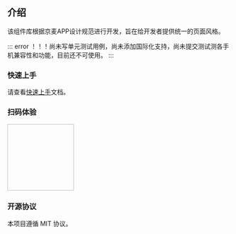 ## 介绍

该组件库根据京麦APP设计规范进行开发，旨在给开发者提供统一的页面风格。

::: error
！！！尚未写单元测试用例，尚未添加国际化支持，尚未提交测试测各手机兼容性和功能，目前还不可使用。
:::

### 快速上手

请查看[快速上手](#/components/quickUse)文档。

### 扫码体验

<img style="width: 150px; height: 150px;" :src="codeImg" />

### 开源协议

本项目遵循 MIT 协议。

<script>
import QRCode from 'qrcode'

export default {
  data () {
    return {
      codeImg: ''
    }
  },
  mounted () {
    let path = location.pathname.slice(0, location.pathname.lastIndexOf('/'))
    let url = `${location.protocol}//${location.host}${path}/examples.html`
    console.log(url)
    QRCode.toDataURL(url, {
      margin: 0
    }).then(url => {
      this.codeImg = url
    })
  }
}
</script>